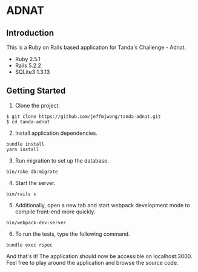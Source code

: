 # ADNAT

## Introduction

This is a Ruby on Rails based application for Tanda's Challenge - Adnat.
* Ruby 2.5.1
* Rails 5.2.2
* SQLite3 1.3.13

## Getting Started

1. Clone the project.
```
$ git clone https://github.com/jeffmjwong/tanda-adnat.git
$ cd tanda-adnat
```

2. Install application dependencies.
```
bundle install
yarn install
```

3. Run migration to set up the database.
```
bin/rake db:migrate
```

4. Start the server.
```
bin/rails s
```

5. Additionally, open a new tab and start webpack development mode to compile front-end more quickly.
```
bin/webpack-dev-server
```

6. To run the tests, type the following command.
```
bundle exec rspec
```

And that's it! The application should now be accessible on localhost:3000. Feel free to play around the application and browse the source code.
